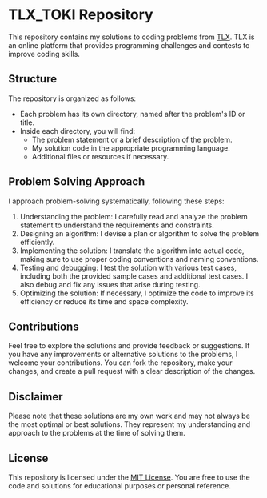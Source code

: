 # TLX_TOKI Repository

This repository contains my solutions to coding problems from [TLX](https://tlx.toki.id/problems). TLX is an online platform that provides programming challenges and contests to improve coding skills.

## Structure

The repository is organized as follows:

- Each problem has its own directory, named after the problem's ID or title.
- Inside each directory, you will find:
  - The problem statement or a brief description of the problem.
  - My solution code in the appropriate programming language.
  - Additional files or resources if necessary.

## Problem Solving Approach

I approach problem-solving systematically, following these steps:

1. Understanding the problem: I carefully read and analyze the problem statement to understand the requirements and constraints.
2. Designing an algorithm: I devise a plan or algorithm to solve the problem efficiently.
3. Implementing the solution: I translate the algorithm into actual code, making sure to use proper coding conventions and naming conventions.
4. Testing and debugging: I test the solution with various test cases, including both the provided sample cases and additional test cases. I also debug and fix any issues that arise during testing.
5. Optimizing the solution: If necessary, I optimize the code to improve its efficiency or reduce its time and space complexity.

## Contributions

Feel free to explore the solutions and provide feedback or suggestions. If you have any improvements or alternative solutions to the problems, I welcome your contributions. You can fork the repository, make your changes, and create a pull request with a clear description of the changes.

## Disclaimer

Please note that these solutions are my own work and may not always be the most optimal or best solutions. They represent my understanding and approach to the problems at the time of solving them.

## License

This repository is licensed under the [MIT License](LICENSE). You are free to use the code and solutions for educational purposes or personal reference.

